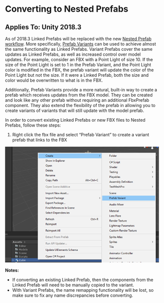 <a name="NestedPrefab"></a>
# Converting to Nested Prefabs
## Applies To: Unity 2018.3

As of 2018.3 Linked Prefabs will be replaced with the new [Nested Prefab workflow](https://unity3d.com/prefabs). 
More specifically, [Prefab Variants](https://docs.unity3d.com/2018.3/Documentation/Manual/PrefabVariants.html) can be used to achieve almost the same functionality as Linked Prefabs. 
Variant Prefabs cover the same updates as Linked Prefabs, as well as increased control over model updates.
For example, consider an FBX with a Point Light of size 10. If the size of the Point Light is set to 1 in the Prefab Variant,
 and the Point Light color is modified in the FBX, the prefab variant will update the color of the Point Light but not the size.
If it were a Linked Prefab, both the size and color would be overwritten to what is in the FBX.

Additionally, Prefab Variants provide a more natural, built-in way to create a prefab which receives updates from the FBX model.
They can be created and look like any other prefab without requiring an additional FbxPrefab component.
They also extend the flexibility of the prefab in allowing you to create variants of variants that will still update with the model prefab.

In order to convert existing Linked Prefabs or new FBX files to Nested Prefabs, follow these steps:

1. Right click the fbx file and select “Prefab Variant” to create a variant prefab that links to the FBX

![](images/FBXExporter_CreatePrefabVariant.png)

**Notes:**

* If converting an existing Linked Prefab, then the components from the Linked Prefab will need to be manually copied to the variant.
* With Variant Prefabs, the name remapping functionality will be lost, so make sure to fix any name discrepancies before converting.